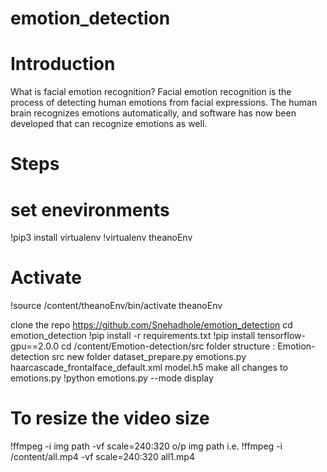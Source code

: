 # emotion_detection
# Introduction
What is facial emotion recognition? Facial emotion recognition is the process of detecting human emotions from facial expressions. The human brain recognizes emotions automatically, and software has now been developed that can recognize emotions as well.
# Steps
# set enevironments
!pip3 install virtualenv
!virtualenv theanoEnv
# Activate
!source /content/theanoEnv/bin/activate theanoEnv

clone the repo https://github.com/Snehadhole/emotion_detection
cd emotion_detection
!pip install -r requirements.txt
!pip install tensorflow-gpu==2.0.0
cd /content/Emotion-detection/src
folder structure :
Emotion-detection
     src
       new folder
       dataset_prepare.py
       emotions.py
       haarcascade_frontalface_default.xml
       model.h5
make all changes to emotions.py
!python emotions.py --mode display

# To resize the video size
!ffmpeg -i  img path -vf scale=240:320 o/p img path
i.e. !ffmpeg -i /content/all.mp4 -vf scale=240:320 all1.mp4
